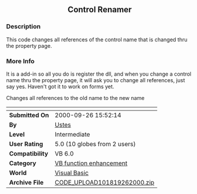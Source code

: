 ﻿<div align="center">

## Control Renamer


</div>

### Description

This code changes all references of the control name that is changed thru the property page.
 
### More Info
 
It is a add-in so all you do is register the dll, and when you change a control name thru the property page, it will ask you to change all references, just say yes. Haven't got it to work on forms yet.

Changes all references to the old name to the new name


<span>             |<span>
---                |---
**Submitted On**   |2000-09-26 15:52:14
**By**             |[Ustes](https://github.com/Planet-Source-Code/PSCIndex/blob/master/ByAuthor/ustes.md)
**Level**          |Intermediate
**User Rating**    |5.0 (10 globes from 2 users)
**Compatibility**  |VB 6\.0
**Category**       |[VB function enhancement](https://github.com/Planet-Source-Code/PSCIndex/blob/master/ByCategory/vb-function-enhancement__1-25.md)
**World**          |[Visual Basic](https://github.com/Planet-Source-Code/PSCIndex/blob/master/ByWorld/visual-basic.md)
**Archive File**   |[CODE\_UPLOAD101819262000\.zip](https://github.com/Planet-Source-Code/ustes-control-renamer__1-11687/archive/master.zip)








